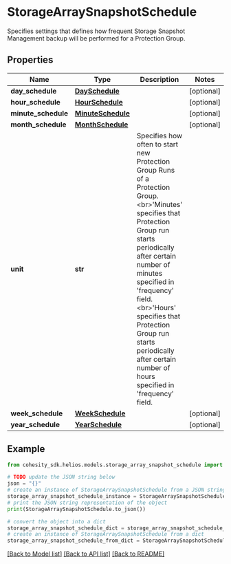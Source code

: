 # StorageArraySnapshotSchedule

Specifies settings that defines how frequent Storage Snapshot Management backup will be performed for a Protection Group.

## Properties

Name | Type | Description | Notes
------------ | ------------- | ------------- | -------------
**day_schedule** | [**DaySchedule**](DaySchedule.md) |  | [optional] 
**hour_schedule** | [**HourSchedule**](HourSchedule.md) |  | [optional] 
**minute_schedule** | [**MinuteSchedule**](MinuteSchedule.md) |  | [optional] 
**month_schedule** | [**MonthSchedule**](MonthSchedule.md) |  | [optional] 
**unit** | **str** | Specifies how often to start new Protection Group Runs of a Protection Group. &lt;br&gt;&#39;Minutes&#39; specifies that Protection Group run starts periodically after certain number of minutes specified in &#39;frequency&#39; field. &lt;br&gt;&#39;Hours&#39; specifies that Protection Group run starts periodically after certain number of hours specified in &#39;frequency&#39; field. | 
**week_schedule** | [**WeekSchedule**](WeekSchedule.md) |  | [optional] 
**year_schedule** | [**YearSchedule**](YearSchedule.md) |  | [optional] 

## Example

```python
from cohesity_sdk.helios.models.storage_array_snapshot_schedule import StorageArraySnapshotSchedule

# TODO update the JSON string below
json = "{}"
# create an instance of StorageArraySnapshotSchedule from a JSON string
storage_array_snapshot_schedule_instance = StorageArraySnapshotSchedule.from_json(json)
# print the JSON string representation of the object
print(StorageArraySnapshotSchedule.to_json())

# convert the object into a dict
storage_array_snapshot_schedule_dict = storage_array_snapshot_schedule_instance.to_dict()
# create an instance of StorageArraySnapshotSchedule from a dict
storage_array_snapshot_schedule_from_dict = StorageArraySnapshotSchedule.from_dict(storage_array_snapshot_schedule_dict)
```
[[Back to Model list]](../README.md#documentation-for-models) [[Back to API list]](../README.md#documentation-for-api-endpoints) [[Back to README]](../README.md)


